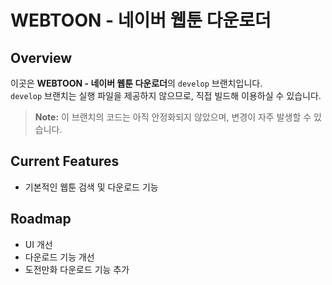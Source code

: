 # WEBTOON - 네이버 웹툰 다운로더

## Overview

이곳은 **WEBTOON - 네이버 웹툰 다운로더**의 `develop` 브랜치입니다.<br>`develop` 브랜치는 실행 파일을 제공하지 않으므로, 직접 빌드해 이용하실 수 있습니다.

> **Note:** 이 브랜치의 코드는 아직 안정화되지 않았으며, 변경이 자주 발생할 수 있습니다.

## Current Features

- 기본적인 웹툰 검색 및 다운로드 기능

## Roadmap
- UI 개선
- 다운로드 기능 개선
- 도전만화 다운로드 기능 추가
